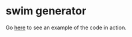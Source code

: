 # swim generator

Go [here](http://blog.mattblair.co/swim-generator/) to see an example of the code in action.
